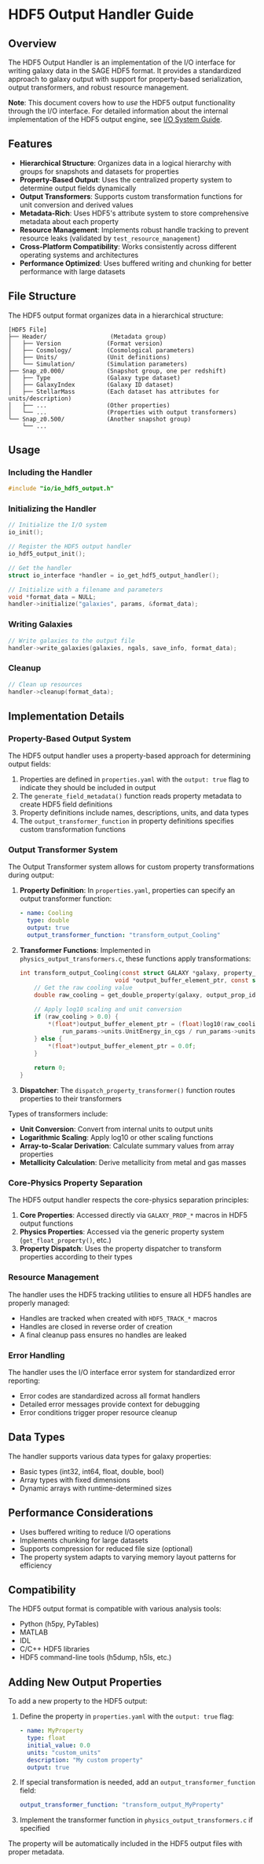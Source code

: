 # HDF5 Output Handler Guide

## Overview

The HDF5 Output Handler is an implementation of the I/O interface for writing galaxy data in the SAGE HDF5 format. It provides a standardized approach to galaxy output with support for property-based serialization, output transformers, and robust resource management.

**Note**: This document covers how to *use* the HDF5 output functionality through the I/O interface. For detailed information about the internal implementation of the HDF5 output engine, see [I/O System Guide](io-system.md).

## Features

- **Hierarchical Structure**: Organizes data in a logical hierarchy with groups for snapshots and datasets for properties
- **Property-Based Output**: Uses the centralized property system to determine output fields dynamically
- **Output Transformers**: Supports custom transformation functions for unit conversion and derived values
- **Metadata-Rich**: Uses HDF5's attribute system to store comprehensive metadata about each property
- **Resource Management**: Implements robust handle tracking to prevent resource leaks (validated by `test_resource_management`)
- **Cross-Platform Compatibility**: Works consistently across different operating systems and architectures
- **Performance Optimized**: Uses buffered writing and chunking for better performance with large datasets

## File Structure

The HDF5 output format organizes data in a hierarchical structure:

```
[HDF5 File]
├── Header/                  (Metadata group)
│   ├── Version             (Format version)
│   ├── Cosmology/          (Cosmological parameters)
│   ├── Units/              (Unit definitions)
│   └── Simulation/         (Simulation parameters)
├── Snap_z0.000/            (Snapshot group, one per redshift)
│   ├── Type                (Galaxy type dataset)
│   ├── GalaxyIndex         (Galaxy ID dataset)
│   ├── StellarMass         (Each dataset has attributes for units/description)
│   ├── ...                 (Other properties)
│   └── ...                 (Properties with output transformers)
└── Snap_z0.500/            (Another snapshot group)
    └── ...
```

## Usage

### Including the Handler

```c
#include "io/io_hdf5_output.h"
```

### Initializing the Handler

```c
// Initialize the I/O system
io_init();

// Register the HDF5 output handler
io_hdf5_output_init();

// Get the handler
struct io_interface *handler = io_get_hdf5_output_handler();

// Initialize with a filename and parameters
void *format_data = NULL;
handler->initialize("galaxies", params, &format_data);
```

### Writing Galaxies

```c
// Write galaxies to the output file
handler->write_galaxies(galaxies, ngals, save_info, format_data);
```

### Cleanup

```c
// Clean up resources
handler->cleanup(format_data);
```

## Implementation Details

### Property-Based Output System

The HDF5 output handler uses a property-based approach for determining output fields:

1. Properties are defined in `properties.yaml` with the `output: true` flag to indicate they should be included in output
2. The `generate_field_metadata()` function reads property metadata to create HDF5 field definitions
3. Property definitions include names, descriptions, units, and data types
4. The `output_transformer_function` in property definitions specifies custom transformation functions

### Output Transformer System

The Output Transformer system allows for custom property transformations during output:

1. **Property Definition**: In `properties.yaml`, properties can specify an output transformer function:
   ```yaml
   - name: Cooling
     type: double
     output: true
     output_transformer_function: "transform_output_Cooling"
   ```

2. **Transformer Functions**: Implemented in `physics_output_transformers.c`, these functions apply transformations:
   ```c
   int transform_output_Cooling(const struct GALAXY *galaxy, property_id_t output_prop_id, 
                              void *output_buffer_element_ptr, const struct params *run_params) {
       // Get the raw cooling value
       double raw_cooling = get_double_property(galaxy, output_prop_id, 0.0);
       
       // Apply log10 scaling and unit conversion
       if (raw_cooling > 0.0) {
           *(float*)output_buffer_element_ptr = (float)log10(raw_cooling * 
               run_params->units.UnitEnergy_in_cgs / run_params->units.UnitTime_in_s);
       } else {
           *(float*)output_buffer_element_ptr = 0.0f;
       }
       
       return 0;
   }
   ```

3. **Dispatcher**: The `dispatch_property_transformer()` function routes properties to their transformers

Types of transformers include:
- **Unit Conversion**: Convert from internal units to output units
- **Logarithmic Scaling**: Apply log10 or other scaling functions
- **Array-to-Scalar Derivation**: Calculate summary values from array properties
- **Metallicity Calculation**: Derive metallicity from metal and gas masses

### Core-Physics Property Separation

The HDF5 output handler respects the core-physics separation principles:

1. **Core Properties**: Accessed directly via `GALAXY_PROP_*` macros in HDF5 output functions
2. **Physics Properties**: Accessed via the generic property system (`get_float_property()`, etc.)
3. **Property Dispatch**: Uses the property dispatcher to transform properties according to their types

### Resource Management

The handler uses the HDF5 tracking utilities to ensure all HDF5 handles are properly managed:

- Handles are tracked when created with `HDF5_TRACK_*` macros
- Handles are closed in reverse order of creation
- A final cleanup pass ensures no handles are leaked

### Error Handling

The handler uses the I/O interface error system for standardized error reporting:

- Error codes are standardized across all format handlers
- Detailed error messages provide context for debugging
- Error conditions trigger proper resource cleanup

## Data Types

The handler supports various data types for galaxy properties:

- Basic types (int32, int64, float, double, bool)
- Array types with fixed dimensions
- Dynamic arrays with runtime-determined sizes

## Performance Considerations

- Uses buffered writing to reduce I/O operations
- Implements chunking for large datasets
- Supports compression for reduced file size (optional)
- The property system adapts to varying memory layout patterns for efficiency

## Compatibility

The HDF5 output format is compatible with various analysis tools:

- Python (h5py, PyTables)
- MATLAB
- IDL
- C/C++ HDF5 libraries
- HDF5 command-line tools (h5dump, h5ls, etc.)

## Adding New Output Properties

To add a new property to the HDF5 output:

1. Define the property in `properties.yaml` with the `output: true` flag:
   ```yaml
   - name: MyProperty
     type: float
     initial_value: 0.0
     units: "custom_units"
     description: "My custom property"
     output: true
   ```

2. If special transformation is needed, add an `output_transformer_function` field:
   ```yaml
   output_transformer_function: "transform_output_MyProperty"
   ```

3. Implement the transformer function in `physics_output_transformers.c` if specified

The property will be automatically included in the HDF5 output files with proper metadata.
